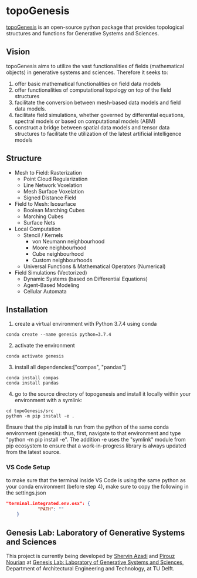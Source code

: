 # topoGenesis

[topoGenesis](https://github.com/shervinazadi/topoGenesis) is an open-source python package that provides topological structures and functions for Generative Systems and Sciences.

## Vision

topoGenesis aims to utilize the vast functionalities of fields (mathematical objects) in generative systems and sciences. Therefore it seeks to:
1. offer basic mathematical functionalities on field data models
2. offer functionalities of computational topology on top of the field structures
3. facilitate the conversion between mesh-based data models and field data models. 
4. facilitate field simulations, whether governed by differential equations, spectral models or based on computational models (ABM)
5. construct a bridge between spatial data models and tensor data structures to facilitate the utilization of the latest artificial intelligence models

## Structure 

* Mesh to Field: Rasterization
    * Point Cloud Regularization
    * Line Network Voxelation
    * Mesh Surface Voxelation
    * Signed Distance Field
* Field to Mesh: Isosurface
    * Boolean Marching Cubes
    * Marching Cubes
    * Surface Nets
* Local Computation
    * Stencil / Kernels
        * von Neumann neighbourhood
        * Moore neighbourhood
        * Cube neighbourhood
        * Custom neighbourhoods
    * Universal Functions & Mathematical Operators (Numerical)
* Field Simulations (Vectorized)
    * Dynamic Systems (based on Differential Equations)
    * Agent-Based Modeling
    * Cellular Automata

## Installation

1. create a virtual environment with Python 3.7.4 using conda

```Shell Script
conda create --name genesis python=3.7.4
```

2. activate the environment

```Shell Script
conda activate genesis
```

3. install all dependencies:["compas", "pandas"]

```Shell Script
conda install compas
conda install pandas
```

4. go to the source directory of topogenesis and install it locally within your environment with a symlink:

```Shell Script
cd topoGenesis/src
python -m pip install -e .
```

Ensure that the pip install is run from the python of the same conda environment (genesis): thus, first, navigate to that environment and type "python -m pip install -e". The addition -e uses the "symlink" module from pip ecosystem to ensure that a work-in-progress library is always updated from the latest source.

### VS Code Setup

to make sure that the terminal inside VS Code is using the same python as your conda environment (before step 4), make sure to copy the following in the settings.json

```JSON
"terminal.integrated.env.osx": {
            "PATH": ""
    }
```

## Genesis Lab: Laboratory of Generative Systems and Sciences

This project is currently being developed by [Shervin Azadi](https://github.com/shervinazadi) and [Pirouz Nourian](https://github.com/Pirouz-Nourian) at [Genesis Lab: Laboratory of Generative Systems and Sciences](https://www.researchgate.net/lab/Genesis-Laboratory-of-Generative-Systems-and-Sciences-Pirouz-Nourian), Department of Architectural Engineering and Technology, at TU Delft.
